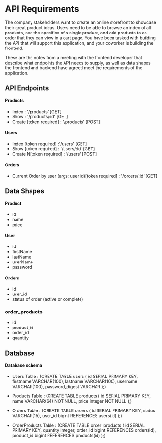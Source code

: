 # API Requirements

The company stakeholders want to create an online storefront to showcase their great product ideas. Users need to be able to browse an index of all products, see the specifics of a single product, and add products to an order that they can view in a cart page. You have been tasked with building the API that will support this application, and your coworker is building the frontend.

These are the notes from a meeting with the frontend developer that describe what endpoints the API needs to supply, as well as data shapes the frontend and backend have agreed meet the requirements of the application.

## API Endpoints

#### Products

- Index : '/products' [GET]
- Show : '/products/:id' [GET]
- Create [token required] : '/products' [POST]

#### Users

- Index [token required] :'/users' [GET]
- Show [token required] : '/users/:id' [GET]
- Create N[token required] : '/users' [POST]

#### Orders

- Current Order by user (args: user id)[token required] : '/orders/:id' [GET]

## Data Shapes

#### Product

- id
- name
- price

#### User

- id
- firstName
- lastName
- userName
- password

#### Orders

- id
- user_id
- status of order (active or complete)

### order_products

- id
- product_id
- order_id
- quantity

## Database

#### Database schema

- Users Table : (CREATE TABLE users (
  id SERIAL PRIMARY KEY,
  firstname VARCHAR(100),
  lastname VARCHAR(100),
  username VARCHAR(100),
  password_digest VARCHAR
  );)

- Products Table : (CREATE TABLE products (
  id SERIAL PRIMARY KEY,
  name VARCHAR(64) NOT NULL,
  price integer NOT NULL
  );)

- Orders Table : (CREATE TABLE orders (
  id SERIAL PRIMARY KEY,
  status VARCHAR(15),
  user_id bigint REFERENCES users(id)
  );)

- OrderProducts Table : (CREATE TABLE order_products (
  id SERIAL PRIMARY KEY,
  quantity integer,
  order_id bigint REFERENCES orders(id),
  product_id bigint REFERENCES products(id)
  );)
